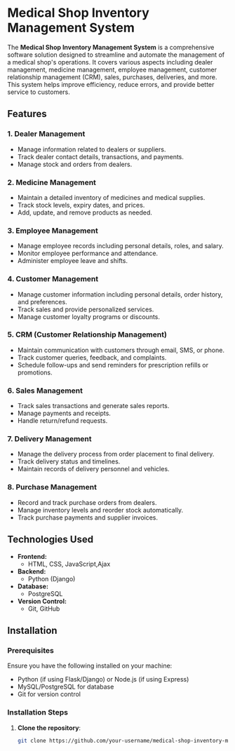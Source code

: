 # Medical Shop Inventory Management System

The **Medical Shop Inventory Management System** is a comprehensive software solution designed to streamline and automate the management of a medical shop's operations. It covers various aspects including dealer management, medicine management, employee management, customer relationship management (CRM), sales, purchases, deliveries, and more. This system helps improve efficiency, reduce errors, and provide better service to customers.

## Features

### 1. **Dealer Management**
- Manage information related to dealers or suppliers.
- Track dealer contact details, transactions, and payments.
- Manage stock and orders from dealers.

### 2. **Medicine Management**
- Maintain a detailed inventory of medicines and medical supplies.
- Track stock levels, expiry dates, and prices.
- Add, update, and remove products as needed.

### 3. **Employee Management**
- Manage employee records including personal details, roles, and salary.
- Monitor employee performance and attendance.
- Administer employee leave and shifts.

### 4. **Customer Management**
- Manage customer information including personal details, order history, and preferences.
- Track sales and provide personalized services.
- Manage customer loyalty programs or discounts.

### 5. **CRM (Customer Relationship Management)**
- Maintain communication with customers through email, SMS, or phone.
- Track customer queries, feedback, and complaints.
- Schedule follow-ups and send reminders for prescription refills or promotions.

### 6. **Sales Management**
- Track sales transactions and generate sales reports.
- Manage payments and receipts.
- Handle return/refund requests.

### 7. **Delivery Management**
- Manage the delivery process from order placement to final delivery.
- Track delivery status and timelines.
- Maintain records of delivery personnel and vehicles.

### 8. **Purchase Management**
- Record and track purchase orders from dealers.
- Manage inventory levels and reorder stock automatically.
- Track purchase payments and supplier invoices.

## Technologies Used

- **Frontend:**
  - HTML, CSS, JavaScript,Ajax
- **Backend:**
  - Python (Django) 
- **Database:**
  - PostgreSQL
- **Version Control:**
  - Git, GitHub

## Installation

### Prerequisites

Ensure you have the following installed on your machine:

- Python (if using Flask/Django) or Node.js (if using Express)
- MySQL/PostgreSQL for database
- Git for version control

### Installation Steps

1. **Clone the repository**:
   ```bash
   git clone https://github.com/your-username/medical-shop-inventory-management.git



